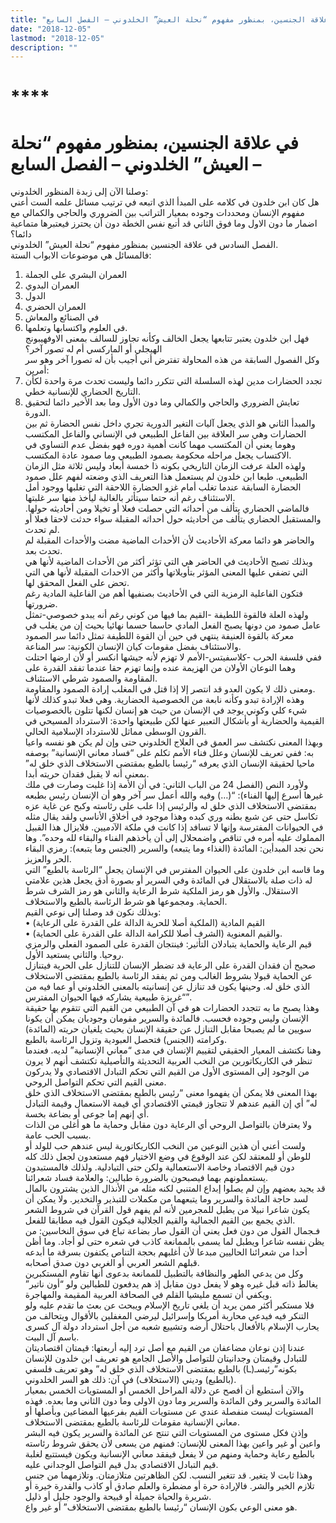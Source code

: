```yaml
---
title: "في علاقة الجنسين، بمنظور مفهوم “نحلة العيش” الخلدوني – الفصل السابع"
date: "2018-12-05"
lastmod: "2018-12-05"
description: ""
---
```

# ****

# **في علاقة الجنسين، بمنظور مفهوم “نحلة العيش” الخلدوني – الفصل السابع –**

وصلنا الآن إلى زبدة المنظور الخلدوني:   
هل كان ابن خلدون في كلامه على المبدأ الذي اتبعه في ترتيب مسائل علمه الست أعني مفهوم الإنسان ومحددات وجوده بمعيار التراتب بين الضروري والحاجي والكمالي مع اضمار ما دون الاول وما فوق الثاني قد أتبع نفس الخطة دون أن يحترز فيعتبرها متماعية دائما؟   
الفصل السادس في علاقة الجنسين بمنظور مفهوم “نحلة العيش” الخلدوني.  
فالمسائل هي موضوعات الابواب الستة:  
1. العمران البشري على الجملة  
2. العمران البدوي   
3. الدول   
4. العمران الحضري   
5. في الصنائع والمعاش   
6. في العلوم واكتسابها وتعلمها.   
فهل ابن خلدون يعتبر تتابعها يجعل الخالف وكأنه تجاوز للسالف بمعنى الاوفهيبونج الهيجلي أو الماركسي أم له تصور آخر؟   
وكل الفصول السابقة من هذه المحاولة تفترض أني أجيب بأن له تصورا آخر وهو سر أمرين:  
1. تجدد الحضارات مدين لهذه السلسلة التي تتكرر دائما وليست تحدث مرة واحدة لكأن التاريخ الحضاري للإنسانية خطي.  
2. تعايش الضروري والحاجي والكمالي وما دون الأول وما بعد الأخير دائما لتحقيق الدورة.  
والمبدأ الثاني هو الذي يجعل آليات التغير الدورية تجري داخل نفس الحضارة ثم بين الحضارات وهي سر العلاقة بين الفاعل الطبيعي في الإنساني والفاعل المكتسب وهوما يعني أن المكتسب مهما كانت أهمية دوره فهو بفضل عدم التساوي في الاكتساب يجعل مراحله محكومة بصمود الطبيعي وما صمود عادة المكتسب.  
ولهذه العلة عرفت الزمان التاريخي بكونه ذا خمسة أبعاد وليس ثلاثة مثل الزمان الطبيعي. طبعا ابن خلدون لم يستعمل هذا التعريف الذي وضعته لفهم علل صمود الحضارة السابقة عندما تغلب أمام غزو الحضارة اللاحقة التي تغلبها ووجود أمل الاستئناف رغم أنه حتما سيتأثر بالغالبة ليأخذ منها سر غلبتها.  
فالماضي الحضاري يتألف من أحداثه التي حصلت فعلا أو تخيلا ومن أحاديثه حولها. والمستقبل الحضاري يتألف من أحاديثه حول أحداثه المقبلة سواء حدثت لاحقا فعلا أو لم تحدث.   
والحاضر هو دائما معركة الأحاديث لأن الأحداث الماضية مضت والأحداث المقبلة لم تحدث بعد.  
وبذلك تصبح الأحاديث في الحاضر هي التي تؤثر أكثر من الأحداث الماضية لأنها هي التي تضفي عليها المعنى المؤثر بتأويلاتها وأكثر من الاحداث المقبلة لأنها هي التي تحض على الفعل المحقق لها.   
فتكون الفاعلية الرمزية التي في الأحاديث بصنفيها أهم من الفاعلية المادية رغم ضرورتها.  
ولهذه العلة فالقوة اللطيفة -القيم بما فيها من كوني رغم أنه يبدو خصوصي-تمثل عامل صمود من دونها يصبح الفعل المادي حاسما حسما نهائيا بحيث إن من يغلب في معركة بالقوة العنيفة ينتهي في حين أن القوة اللطيفة تمثل دائما سر الصمود والاستئناف بفضل مقومات كيان الإنسان الكونية: سر المناعة.  
ففي فلسفة الحرب -كلاسفيتس-الأمم لا تهزم لأنه جيشها انكسر أو لأن ارضها احتلت وهما النوعان الأولان من الهزيمة عنده وإنما تهزم حقا عندما تفقد القدرة على المقاومة والصمود شرطي الاستئناف.   
ومعنى ذلك لا يكون العدو قد انتصر إلا إذا قتل في المغلب إرادة الصمود والمقاومة.  
وهذه الإرادة تبدو وكأنه نابعة من الخصوصية الحضارية. وهي فعلا تبدو كذلك لأنها شيء كلي وكوني يوجد في الإنسان من حيث هو إنسان لكنها تتلون بالخصوصيات القيمية والحضارية أو بأشكال التعبير عنها لكن طبيعتها واحدة: الاسترداد المسيحي في القرون الوسطى مماثل للاسترداد الإسلامية الحالي.  
وبهذا المعنى نكتشف سر العمق في العلاج الخلدوني حتى وإن لم يكن هو نفسه واعيا به: ففي تعريف للإنسان وعلل فناء الأمم تكلم على “فساد معاني الإنسانية” بوصفه ماحيا لحقيقة الإنسان الذي يعرفه “رئيسا بالطبع بمقتضى الاستخلاف الذي خلق له” بمعنى أنه لا يقبل فقدان حريته أبدا.  
ولأورد النص (الفصل 24 من الباب الثاني: في أن الأمة إذا غلبت وصارت في ملك غيرها أسرع إليها الفناء): “(…) وفيه والله أعمل سر آخر وهو أن الإنسان رئيس بطبعه بمقتضى الاستخلاف الذي خلق له والرئيس إذا علب على رئاسته وكبح عن غاية عزه تكاسل حتى عن شبع بطنه وري كبده وهذا موجود في أخلاق الأناسي ولقد يقال مثله في الحيوانات المفترسة وإنها لا تسافد إذا كانت في ملكة الآدميين. فلايزال هذا القبيل المملوك عليه أمره في تناقص واضمحلال إلى أن يأخذهم الفناء والبقاء لله وحده”. وها نحن نجد المبدأين: المائدة (الغذاء وما يتبعه) والسرير (الجنس وما يتبعه): رمزي البقاء الحر والعزيز.  
وما قاسه ابن خلدون على الحيوان المفترس في الإنسان يجعل “الرئاسة بالطبع” التي له ذات صلة بالاستقلال في المائدة وفي السرير أو بصورة أدق يجعل هذين علامتي الاستقلال. والأول هو رمز الملكية شرط الرعاية والثاني هو رمز الشرف شرط الحماية. ومجموعها هو شرط الرئاسة بالطبع والاستخلاف.  
وبذلك نكون قد وصلنا إلى نوعي القيم:   
• القيم المادية (الملكية أصلا للحرية الدالة على القدرة على الرعاية)   
• والقيم المعنوية (الشرف أصلا للكرامة الدالة على القدرة على الحماية).   
قيم الرعاية والحماية يتبادلان التأثير: فينتجان القدرة على الصمود الفعلي والرمزي روحيا. والثاني يستعيد الأول.  
صحيح أن فقدان القدرة على الرعاية قد تضطر الإنسان للتنازل على الحرية فيتنازل عن الحماية قبولا بشروط الغالب ومن ثم يفقد الرئاسة بالطبع بمقتضى الاستخلاف الذي خلق له. وحينها يكون قد تنازل عن إنسانيته بالمعنى الخلدوني أو عما فيه من “غريزة طبيعية يشاركه فيها الحيوان المفترس”.  
وهذا يصبح ما به تتجدد الحضارات هو في آن الطبيعي من القيم التي تتقوم بها حقيقة الإنسان وليس وجوده فحسب. فالمائدة والسرير مقومان وجوديان يمكن أن يكونا سويين ما لم يصبحا مقابل التنازل عن حقيقة الإنسان بحيث يلغيان حريته (المائدة) وكرامته (الجنس) فتحصل العبودية وتزول الرئاسة بالطبع.  
وهنا نكتشف المعيار الحقيقي لتقييم الإنسان في مدى “معاني الإنسانية” لديه. فعندما تنظر في الكاريكاتورين من النخب العربية التحديثة والتأصيلية تكتشف أنهم لا يرون من الوجود إلى المستوى الأول من القيم التي تحكم التبادل الاقتصادي ولا يدركون معنى القيم التي تحكم التواصل الروحي.  
بهذا المعنى فلا يمكن أن يفهموا معنى “رئيس بالطبع بمقتضى الاستخلاف الذي خلق له” أي إن القيم عندهم لا تتجاوز قيمتي الاقتصادي أي قيمة الاستعمال وقيمة التبادل أي إنهم إما جوعى أو بضاعة بخسة.  
ولا يعترفان بالتواصل الروحي أي الرعاية دون مقابل وحماية ما هو أغلى من الذات بسبب الحب عامة.  
ولست أعني أن هذين النوعين من النخب الكاريكاتورية ليس عندهم حب للولد أو للوطن أو للمعتقد لكن عند الوقوع في وضع الاختيار فهم مستعدون لجعل ذلك كله دون قيم الاقتصاد وخاصة الاستعمالية ولكن حتى التبادلية. ولذلك فالمستبدون يستعملونهم بهما فيصبحون بالضرورة طبالين: والعلامة فساد شعرائنا.  
قد يجيد بعضهم وإن لم يصلوا إبداع المتنبي لكنه مثله من الأنذال الذين يشترون بالمال لسد حاجة المائدة والسرير وما يتبعهما من مكملات للتبذير والتخدير. ولا يمكن أن يكون شاعرا نبيلا من يطبل للمجرمين لأنه لم يفهم قول القرآن في شروط الشعر الذي يجمع بين القيم الجمالية والقيم الجلالية فيكون القول فيه مطابقا للفعل.  
فـجمال القول من دون فعل يعني أن القول صار بضاعة تباع في سوق النخاسين: من يظن نفسه شاعرا ويطبل لما يسمى بالممانعة كاذب في شعره حتى لو أجاد. وما أظن أحدا من شعرائنا الحاليين مبدعا لأن أغلبهم بحجة التناص يكتفون بسرقة ما أبدعه قبلهم الشعر العربي أو الغربي دون صدق أصحابه.  
وكل من يدعي الطهر والنظافة بالتطبيل للممانعة بدعوى أنها تقاوم المستكبرين يغالط ذاته قبل غيره وهو لا يفعل دون مقابل إذ هم يدفعون للطبالين ولو “أون ناتير” ويكفي أن تسمع مليشيا القلم في الصحافة العربية المقيمة والمهاجرة.   
فلا مستكبر أكثر ممن يريد أن يلغي تاريخ الإسلام ويبحث عن بعث ما تقدم عليه ولو التنكر فيه فيدعي محاربة أمريكا وإسرائيل ليرضي المغفلين بالأقوال ويتحالف من يحارب الإسلام بالأفعال باحتلال أرضه وتشييع شعبه من أجل استرداد دولة آل كسرى باسم آل البيت.  
عندنا إذن نوعان مضاعفان من القيم مع أصل ترد إليه أربعتها: قيمتان اقتصاديتان للتبادل وقيمتان وجدانيتان للتواصل والأصل الجامع هو تعريف ابن خلدون للإنسان بكونه”رئيسـ(ـا) بالطبع بمقتضى الاستخلاف الذي خلق له” وهو تعريف فلسفي (بالطبع) وديني (الاستخلاف) في آن: ذلك هو السر الخلدوني.  
والآن أستطيع أن أفصح عن دلالة المراحل الخمس أو المستويات الخمس بمعيار المائدة والسرير وفن المائدة والسرير وما دون الاولى وما دون الثاني وما بعده. فهذه المستويات ليست منفصلة عندي عن مستويات القيم بفرعيها المضاعين وبأصلها أو معاني الإنسانية مقومات للرئاسة بالطبع بمقتضى الاستخلاف.  
وإذن فكل مستوى من المستويات التي تنتج عن المائدة والسرير يكون فيه البشر واعين أو غير واعين بهذا المعنى للإنسان: فمنهم من يسعى لأن يحقق شروط رئاسته بالطبع رعاية وحماية ومنهم من لا يفعل فيفقد معاني الإنسانية ويكون فيستتبع لغلبة قيم التبادل الاقتصادي بدل قيم التواصل الوجداني عليه.  
وهذا ثابت لا يتغير. قد تتغير النسب. لكن الظاهرتين متلازمتان. وتلازمهما من جنس تلازم الخير والشر. فالإرادة حرة أو مضطرة والعلم صادق أو كاذب والقدرة خيرة أو شريرة والحياة جميلة أو قبيحة والوجود جليل أو ذليل.  
هو معنى الوعي بكون الإنسان “رئيسا بالطبع بمقتضى الاستخلاف” أو غير واع.

###